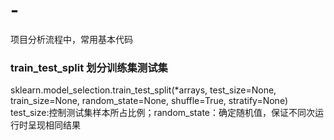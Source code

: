 # -
项目分析流程中，常用基本代码
### train_test_split 划分训练集测试集
sklearn.model_selection.train_test_split(*arrays, test_size=None, train_size=None, random_state=None, shuffle=True, stratify=None)
 test_size:控制测试集样本所占比例；random_state：确定随机值，保证不同次运行时呈现相同结果
 
 
